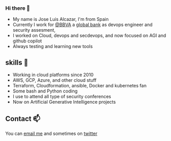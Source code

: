 ### Hi there 👋

- My name is Jose Luis Alcazar, I'm from Spain
- Currently I work for [@BBVA](https://github.com/BBVA) a [global bank](https://www.bbva.com/en/) as devops engineer and security assesment,  
- I worked on Cloud, devops and secdevops, and now focused on AGI and github copilot
- Always testing and learning new tools

## skills 🤔

- Working in cloud platforms since 2010
- AWS, GCP, Azure, and other cloud stuff
- Terraform, Cloudformation, ansible, Docker and kubernetes fan 
- Some bash and Python coding
- I use to attend all type of security conferences
- Now on Artificial Generative Intelligence projects 
## Contact 📫

You can [email me](mailto:joseluisalcazar@gmail.com) and sometimes on [twitter](https://twitter.com/jlalcazar)
